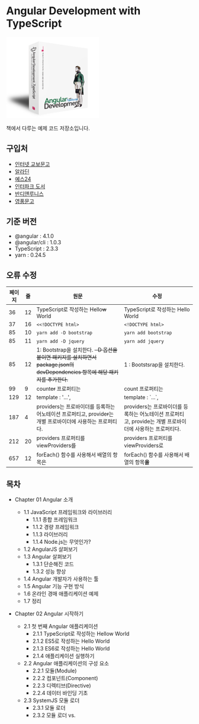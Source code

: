 # Angular Development with TypeScript
<img src="cover_3D.png" width="250">

책에서 다루는 예제 코드 저장소입니다.

## 구입처
- [인터넷 교보문고](http://www.kyobobook.co.kr/product/detailViewKor.laf?ejkGb=KOR&mallGb=KOR&barcode=9791186710159&orderClick=LEA&Kc=)
- [알라딘](http://www.aladin.co.kr/shop/wproduct.aspx?ItemId=110998774)
- [예스24](http://www.yes24.com/24/goods/42474040?scode=032&OzSrank=5)
- [인터파크 도서](http://book.interpark.com/product/BookDisplay.do?_method=detail&sc.shopNo=0000400000&sc.prdNo=268004646&sc.saNo=003002001&bid1=search&bid2=product&bid3=title&bid4=001)
- [반디앤루니스](http://www.bandinlunis.com/front/product/detailProduct.do?prodId=4076746)
- [영풍문고](http://www.ypbooks.co.kr/book.yp?bookcd=100783703)

## 기준 버전
- @angular : 4.1.0
- @angular/cli : 1.0.3
- TypeScript : 2.3.3
- yarn : 0.24.5

## 오류 수정
페이지 | 줄 | 원문 | 수정
--- | --- | --- | ---
36 | 12 | TypeScript로 작성하는 Hello~~w~~ World | TypeScript로 작성하는 Hello World
37 | 16 | `<<!DOCTYPE html>` | `<!DOCTYPE html>`
85 | 10 | `yarn add -D bootstrap` | `yarn add bootstrap`
85 | 11 | `yarn add -D jquery` | `yarn add jquery`
85 | 12 | 1: Bootstrap을 설치한다. ~~-D 옵션을 붙이면 패키지를 설치하면서 package.json의 devDependencies 항목에 해당 패키지를 추가한다.~~ | 1 : Bootstsrap을 설치한다.
99 | 9 | count~~er~~ 프로퍼티는 | count 프로퍼티는
129 | 12 | template : '...', | template : \`...\`,
187 | 4 | providers는 프로바이더를 등록하는 어노테이션 프로퍼티고, provide~~r~~는 개별 프로바이더에 사용하는 프로퍼티다. | providers는 프로바이더를 등록하는 어노테이션 프로퍼티고, provide는 개별 프로바이더에 사용하는 프로퍼티다.
212 | 20 | providers 프로퍼티를 viewProviders~~를~~ | providers 프로퍼티를 viewProviders로
657 | 12 | forEach() 함수를 사용해서 배열의 항목~~은~~ | forEach() 함수를 사용해서 배열의 항목**을**

## 목차
- Chapter 01 Angular 소개
    - 1.1 JavaScript 프레임워크와 라이브러리
        - 1.1.1 종합 프레임워크
        - 1.1.2 경량 프레임워크
        - 1.1.3 라이브러리 
        - 1.1.4 Node.js는 무엇인가?
    - 1.2 AngularJS 살펴보기
    - 1.3 Angular 살펴보기
        - 1.3.1 단순해진 코드
        - 1.3.2 성능 향상
    - 1.4 Angular 개발자가 사용하는 툴
    - 1.5 Angular 기능 구현 방식
    - 1.6 온라인 경매 애플리케이션 예제
    - 1.7 정리
  
- Chapter 02 Angular 시작하기
    - 2.1 첫 번째 Angular 애플리케이션
        - 2.1.1 TypeScript로 작성하는 Hellow World
        - 2.1.2 ES5로 작성하는 Hello World
        - 2.1.3 ES6로 작성하는 Hello World
        - 2.1.4 애플리케이션 실행하기
    - 2.2 Angular 애플리케이션의 구성 요소
        - 2.2.1 모듈(Module)
        - 2.2.2 컴포넌트(Component)
        - 2.2.3 디렉티브(Directive)
        - 2.2.4 데이터 바인딩 기초
    - 2.3 SystemJS 모듈 로더
        - 2.3.1 모듈 로더
        - 2.3.2 모듈 로더 vs. <script> 태그
        - 2.3.3 SystemJS 시작하기
    - 2.4 패키지 매니저 선택하기
        - 2.4.1 npm과 jspm 비교
        - 2.4.2 npm vs. yarn
        - 2.4.3 yarn으로 Angular 프로젝트 시작하기
    - 2.5 실습 : 온라인 경매 애플리케이션
        - 2.5.1 프로젝트 설정
        - 2.5.2 첫 페이지 구성하기
        - 2.5.3 온라인 경매 애플리케이션 실행하기
    - 2.6 정리

- Chapter 03 라우터로 내비게이션 구현하기
    - 3.1 라우터
        - 3.1.1 위치 정책(Location strategy)
        - 3.1.2 라우터 구성 요소
        - 3.1.3 navigate( ) 함수 사용하기
    - 3.2 라우터로 데이터 전달하기
        - 3.2.1 ActivatedRoute에서 라우팅 인자 추출하기
        - 3.2.2 라우터로 정적 데이터 전달하기
    - 3.3 자식 라우팅
    - 3.4 라우팅 가드(Route Guards)
    - 3.5 라우팅 영역 여러 개 만들기
    - 3.6 모듈 단위로 앱 나누기
    - 3.7 모듈 지연 로딩
    - 3.8 실습 : 내비게이션 추가하기
        - 3.8.1 ProductDetailComponent 만들기
        - 3.8.2 HomeComponent 만들기
        - 3.8.3 ApplicationComponent 정리하기
        - 3.8.4 ProductComponent에 RouterLink 추가하기
        - 3.8.5 루트 모듈에 라우팅 추가하기
        - 3.8.6 애플리케이션 실행하기
    - 3.9 정리

- Chapter 04 의존성 주입
    - 4.1 의존성 주입과 제어권 역전
        - 4.1.1 의존성 주입 패턴
        - 4.1.2 제어권 역전 패턴
        - 4.1.3 의존성 주입의 장점
    - 4.2 인젝터와 프로바이더
        - 4.2.1 프로바이더 등록하기
    - 4.3 의존성 주입 예제
        - 4.3.1 상품 서비스 주입하기
        - 4.3.2 HTTP 서비스 주입하기
    - 4.4 프로바이더 변경하기
        - 4.4.1 프로바이더에 useFactory와 useValue 사용하기
        - 4.4.2 불투명 토큰(OpaqueToken) 사용하기
    - 4.5 인젝터의 계층 구조
        - 4.5.1 viewProviders
    - 4.6 실습 : 의존성 주입 패턴 확인하기
        - 4.6.1 라우터 인자를 상품의 ID로 수정하기
        - 4.6.2  ProductDetailComponent 수정하기
    - 4.7 정리

- Chapter 05 바인딩, 옵저버블, 파이프
    - 5.1 데이터 바인딩
        - 5.1.1 이벤트 바인딩
        - 5.1.2 프로퍼티 바인딩, 어트리뷰트 바인딩
        - 5.1.3 템플릿 바인딩
        - 5.1.4 양방향 데이터 바인딩
    - 5.2 반응형 프로그래밍과 옵저버블
        - 5.2.1 옵저버와 옵저버블이 무엇인가?
        - 5.2.2 옵저버블 이벤트 스트림
        - 5.2.3 옵저버블 취소하기
    - 5.3 파이프
        - 5.3.1 커스텀 파이프
    - 5.4 실습 : 상품 필터링
        - 5.4.1 프로젝트에 FormModule 추가하기
        - 5.4.2 커스텀 파이프 정의하기
        - 5.4.3 SearchComponent 수정하기
        - 5.4.4 HomeComponent 수정하기
        - 5.4.5 AppModule 수정하기
        - 5.4.6 경매 애플리케이션 실행하기
    - 5.5 정리

- Chapter 06 컴포넌트 통신
	- 6.1 컴포넌트끼리 통신하기
		- 6.1.1 입력 프로퍼티와 출력 프로퍼티
		- 6.1.2 중개자 패턴
		- 6.1.3 프로젝션
	- 6.2 컴포넌트 생명주기
		- 6.2.1 ngOnChanges( ) 함수 사용하기
	- 6.3 변화 감지기 동작 원리
	- 6.4 자식 컴포넌트의 API 직접 실행하기
	- 6.5 실습 : 별점 기능 추가하기
		- 6.5.1 StarsComponent 클래스 코드 수정하기
		- 6.5.2 StarsComponent 템플릿 수정하기
		- 6.5.3 ProductDetailComponent 템플릿 수정하기
		- 6.5.4 ProductDetailComponent 클래스 코드 수정하기
		- 6.5.5 AppModule 수정하기
	- 6.6 정리

- Chapter 07 폼 처리하기
	- 7.1 HTML 폼
		- 7.1.1 HTML 표준 폼
		- 7.1.2 Angular 폼
	- 7.2 템플릿 기반 폼
		- 7.2.1 템플릿 기반 폼에 사용하는 디렉티브
		- 7.2.2 HTML 폼에 적용하기
	- 7.3 반응형 폼
		- 7.3.1 폼 모델
		- 7.3.2 폼 디렉티브
		- 7.3.3 예제 폼 리팩토링
		- 7.3.4 FormBuilder 사용하기
	- 7.4 폼 유효성 검사
		- 7.4.1 반응형 폼 유효성 검사
	- 7.5 실습 : 검색 폼에 유효성 검사 추가하기
		- 7.5.1 SearchComponent에 카테고리 목록 추가하기
		- 7.5.2 폼 모델 만들기
		- 7.5.3 템플릿 수정하기
		- 7.5.4 onSearch( ) 함수 구현하기
		- 7.5.5 애플리케이션 실행하기
	- 7.6 정리

- Chapter08 서버와 데이터 주고받기
	- 8.1 Http 객체
	- 8.2 Node.js와 TypeScript로 웹 서버 만들기
		- 8.2.1 간단한 웹 서버 만들기
		- 8.2.2 JSON 데이터 제공하기
		- 8.2.3 TypeScript로 실시간 변환하고 로드하기
		- 8.2.4 상품 정보를 제공하는 RESTful API 추가하기
	- 8.3 Angular와 Node.js 연동하기
		- 8.3.1 정적 리소스(Static resources) 제공하기
		- 8.3.2 클라이언트 환경 설정
		- 8.3.3 HTTP GET 요청하기
		- 8.3.4 AsyncPipe 
		- 8.3.5 서비스에 HTTP 주입하기
	- 8.4 웹소켓 사용하기
		- 8.4.1 Node.js 서버에서 데이터 푸시하기
		- 8.4.2 웹소켓을 옵저버블로 만들기
	- 8.5 실습 : 상품 검색과 입찰 알림 구현하기
		- 8.5.1 HTTP 서버 구현하기
		- 8.5.2 상품 검색 기능 구현하기
		- 8.5.3 웹소켓으로 입찰 알림 보내기
	- 8.6 정리

- Chapter09 유닛 테스트
	- 9.1 Jasmine 프레임워크
		- 9.1.1 무엇을 테스트할 것인가
		- 9.1.2 Jasmine 설치하기
	- 9.2 Angular 테스트 라이브러리
		- 9.2.1 서비스 테스트
		- 9.2.2 라우터 테스트
		- 9.2.3 컴포넌트 테스트
	- 9.3 날씨 애플리케이션 테스트
		- 9.3.1 프로젝트 설정
		- 9.3.2 라우터 테스트
		- 9.3.3 서비스 테스트
		- 9.3.4 컴포넌트 테스트
	- 9.4 Karma 테스트 러너 실행하기
	- 9.5 실습 : 유닛 테스트 적용하기
		- 9.5.1 ApplicationComponent 테스트 코드
		- 9.5.2 ProductService 테스트 코드
		- 9.5.3 StarsComponent 테스트 코드
		- 9.5.4 테스트 실행
	- 9.6 정리
	
- Chapter10 번들링, 배포
	- 10.1 Webpack 살펴보기
		- 10.1.1 Webpack 시작하기
		- 10.1.2 Webpack 로더
		- 10.1.3 Webpack 플러그인
	- 10.2 Webpack 기본 설정
		- 10.2.1 yarn build
		- 10.2.2 yarn start
	- 10.3 개발용 설정과 운영용 설정 분리하기
		- 10.3.1 package.json 설정
		- 10.3.2 환경변수 설정
		- 10.3.3 Webpack 설정
		- 10.3.4 Angular 애플리케이션에 Node.js 환경 변수 전달하기
		- 10.3.5 실행하기
	- 10.4 Angular CLI
		- 10.4.1 Angular CLI로 프로젝트 생성하기
		- 10.4.2 Angular CLI 커맨드
	- 10.5 실습 1 : Webpack 적용하기
		- 10.5.1 서버 수정하기
		- 10.5.2 클라이언트 수정하기
		- 10.5.3 Karma 테스트 설정하기
		- 10.5.4 운영용으로 빌드하고 배포하기
	- 10.6 실습 2 : Angular CLI로 리팩토링하기
		- 10.6.1 프로젝트 생성하기
		- 10.6.2 컴포넌트 생성하기
		- 10.6.3 라우터 연결하기
		- 10.6.4 서비스 생성하기
		- 10.6.5 서드 파티 라이브러리 사용하기
		- 10.6.6 테스트 스펙 수정하기
		- 10.6.7 빌드, 배포하기
	- 10.7 정리


- appendix A ECMAScript 6
	- A.1 예제 코드 실행하기
	- A.2 템플릿 리터럴
	- A.3 옵션 인자와 인자 기본값
	- A.4 변수 스코프
	- A.5 화살표 함수 표현식과 this
	- A.6 forEach( ), for-in, for-of
	- A.7 클래스와 상속
	- A.8 프로미스로 비동기 작업 처리하기
	- A.9 모듈

- appendix B TypeScript
	- B.1 Angular 애플리케이션은 왜 TypeScript로 작성할까?
	- B.2 트랜스파일러의 역할
	- B.3 TypeScript 시작하기
		- B.3.1 TypeScript 설치하고 실행하기
	- B.4 JavaScript의 상위 집합
	- B.5 타입 지정
		- B.5.1 함수
		- B.5.2 인자 기본값
		- B.5.3 옵션 인자
		- B.5.4 화살표 함수 표현식
	- B.6 클래스
		- B.6.1 접근 제한자
		- B.6.2 메소드
		- B.6.3 상속
	- B.7 제네릭(Generics)
	- B.8 인터페이스(Interfaces)
		- B.8.1 커스텀 타입으로 사용하기
		- B.8.2 추상 클래스로 사용하기
		- B.8.3 실행할 수 있는 인터페이스
	- B.9 클래스 메타데이터 추가하기, 어노테이션
	- B.10 타입 정의 파일
	- B.11 TypeScript & Angular 개발 단계 훑어보기